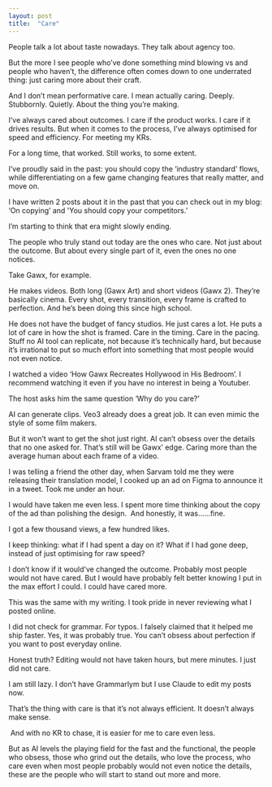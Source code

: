 ```yaml
---
layout: post
title:  "Care"
---
```


People talk a lot about taste nowadays. They talk about agency too.

But the more I see people who’ve done something mind blowing vs and people who haven’t, the difference often comes down to one underrated thing: just caring more about their craft.

And I don’t mean performative care. I mean actually caring. Deeply. Stubbornly. Quietly.
About the thing you’re making.

I’ve always cared about outcomes. I care if the product works. I care if it drives results. But when it comes to the process, I’ve always optimised for speed and efficiency. For meeting my KRs.

For a long time, that worked. Still works, to some extent.

I’ve proudly said in the past: you should copy the ‘industry standard’ flows, while differentiating on a few game changing features that really matter, and move on.  

I have written 2 posts about it in the past that you can check out in my blog: ‘On copying’ and 'You should copy your competitors.’

I’m starting to think that era might slowly ending.

The people who truly stand out today are the ones who care. Not just about the outcome. But about every single part of it, even the ones no one notices.

Take Gawx, for example.

He makes videos. Both long (Gawx Art) and short videos (Gawx 2). They’re basically cinema. Every shot, every transition, every frame is crafted to perfection. And he’s been doing this since high school.

He does not have the budget of fancy studios. He just cares a lot. He puts a lot of care in how the shot is framed. Care in the timing. Care in the pacing. Stuff no AI tool can replicate, not because it’s technically hard, but because it’s irrational to put so much effort into something that most people would not even notice.

I watched a video ‘How Gawx Recreates Hollywood in His Bedroom’. I recommend watching it even if you have no interest in being a Youtuber.

The host asks him the same question ‘Why do you care?’

AI can generate clips. Veo3 already does a great job. It can even mimic the style of some film makers.

But it won’t want to get the shot just right.  AI can’t obsess over the details that no one asked for. That’s still will be Gawx’ edge. Caring more than the average human about each frame of a video.

I was telling a friend the other day, when Sarvam told me they were releasing their translation model, I cooked up an ad on Figma to announce it in a tweet. Took me under an hour.  

I would have taken me even less. I spent more time thinking about the copy of the ad than polishing the design.
 And honestly, it was……fine.

I got a few thousand views, a few hundred likes.

I keep thinking: what if I had spent a day on it? What if I had gone deep, instead of just optimising for raw speed?

I don’t know if it would’ve changed the outcome. Probably most people would not have cared. But I would have probably felt better knowing I put in the max effort I could. I could have cared more. 

This was the same with my writing. I took pride in never reviewing what I posted online. 

I did not check for grammar. For typos. I falsely claimed that it helped me ship faster. Yes, it was probably true. You can’t obsess about perfection if you want to post everyday online.  

Honest truth? Editing would not have taken hours, but mere minutes. I just did not care.

I am still lazy. I don’t have Grammarlym but I use Claude to edit my posts now.

That’s the thing with care is that it’s not always efficient. It doesn’t always make sense.

 And with no KR to chase, it is easier for me to care even less.

But as AI levels the playing field for the fast and the functional, the people who obsess, those who grind out the details, who love the process, who care even when most people probably would not even notice the details, these are the people who will start to stand out more and more.
